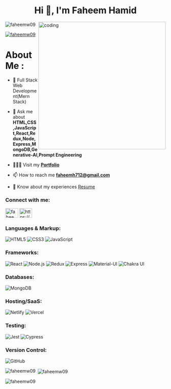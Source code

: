 
<h1 align="center">Hi 👋, I'm Faheem Hamid</h1>

<img  align="right" alt="coding" width="400"  src="https://miro.medium.com/v2/format:jpg/resize:fill:80:56/0*7Q3yvSIv_t0ioJ-Z.gif"/>
<p align="left"> <img src="https://komarev.com/ghpvc/?username=faheemw09&label=Profile%20views&color=0e75b6&style=flat" alt="faheemw09" /> </p>

<p align="left"> <a href="https://twitter.com/faheemw09" target="blank"><img src="https://img.shields.io/twitter/follow/faheemw09?logo=twitter&style=for-the-badge" alt="faheemw09" /></a> </p>
<h1 align="left">About Me :</h1>

- 🌱 Full Stack Web Development(Mern Stack)

- 💬 Ask me about **HTML,CSS,JavaScript,React,Redux,Node,Express,MongoDB,Generative-AI,Prompt Engineering**
- 👨🏻‍🎓 Visit my **[Portfolio](https://faheemw09.github.io/)**
- 📫 How to reach me **faheemh712@gmail.com**

- 📄 Know about my experiences [Resume](https://drive.google.com/file/d/1ihWJLdfAhODOpOPCC5PEIz-KZ9UQvHSF/view?usp=sharing)

<h3 align="left">Connect with me:</h3>
<p align="left">
<a href="https://twitter.com/faheemw09" target="blank"><img align="center" src="https://raw.githubusercontent.com/rahuldkjain/github-profile-readme-generator/master/src/images/icons/Social/twitter.svg" alt="faheemw09" height="30" width="40" /></a>
<a href="https://linkedin.com/in/https://www.linkedin.com/in/faheem-hamid-529403160/" target="blank"><img align="center" src="https://raw.githubusercontent.com/rahuldkjain/github-profile-readme-generator/master/src/images/icons/Social/linked-in-alt.svg" alt="https://www.linkedin.com/in/faheem-hamid-529403160/" height="30" width="40" /></a>
</p>
<h3 align="left">Languages & Markup:</h3>

![HTML5](https://img.shields.io/badge/HTML5-%23E34F26.svg?style=for-the-badge&logo=html5&logoColor=white) 
![CSS3](https://img.shields.io/badge/CSS3-%231572B6.svg?style=for-the-badge&logo=css3&logoColor=white) 
![JavaScript](https://img.shields.io/badge/JavaScript-%23F7DF1E.svg?style=for-the-badge&logo=javascript&logoColor=black) 


<h3 align="left">Frameworks:</h3>

![React](https://img.shields.io/badge/React-%2320232a.svg?style=for-the-badge&logo=react&logoColor=%2361DAFB) 
![Node.js](https://img.shields.io/badge/Node.js-%23339933.svg?style=for-the-badge&logo=node.js&logoColor=white) 
![Redux](https://img.shields.io/badge/Redux-%23764ABC.svg?style=for-the-badge&logo=redux&logoColor=white) 
![Express](https://img.shields.io/badge/Express-%23000000.svg?style=for-the-badge&logo=express&logoColor=white) 
![Material-UI](https://img.shields.io/badge/Material--UI-%230081CB.svg?style=for-the-badge&logo=material-ui&logoColor=white) 
![Chakra UI](https://img.shields.io/badge/Chakra%20UI-%23319795.svg?style=for-the-badge&logo=chakra-ui&logoColor=white)

<h3 align="left">Databases:</h3>

![MongoDB](https://img.shields.io/badge/MongoDB-%2347A248.svg?style=for-the-badge&logo=mongodb&logoColor=white)

<h3 align="left">Hosting/SaaS:</h3>

![Netlify](https://img.shields.io/badge/Netlify-%23000000.svg?style=for-the-badge&logo=netlify&logoColor=%23000000) 
![Vercel](https://img.shields.io/badge/Vercel-%23000000.svg?style=for-the-badge&logo=vercel&logoColor=%23000000)

<h3 align="left">Testing:</h3>

![Jest](https://img.shields.io/badge/Jest-%23C21325.svg?style=for-the-badge&logo=jest&logoColor=white) 
![Cypress](https://img.shields.io/badge/Cypress-%2317202B.svg?style=for-the-badge&logo=cypress&logoColor=%2317202B)

<h3 align="left">Version Control:</h3>

![GitHub](https://img.shields.io/badge/GitHub-%23121011.svg?style=for-the-badge&logo=github&logoColor=white)


<p><img align="left" src="https://github-readme-stats.vercel.app/api/top-langs?username=faheemw09&show_icons=true&locale=en&layout=compact" alt="faheemw09" /></p>

<p>&nbsp;<img align="center" src="https://github-readme-stats.vercel.app/api?username=faheemw09&show_icons=true&locale=en" alt="faheemw09" /></p>

<p><img align="center" src="https://github-readme-streak-stats.herokuapp.com/?user=faheemw09&" alt="faheemw09" /></p>

